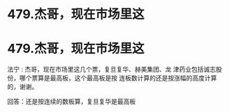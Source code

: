 # 479.杰哥，现在市场里这

# 479.杰哥，现在市场里这

法宁 : 杰哥，现在市场里这几个票，复旦复华、赫美集团、龙 津药业包括诚志股份，哪个票算是最高板，这个最高板是按 连板数计算的还是按涨幅的高度计算的，谢谢。

回答：还是按连续的数板算，复旦复华是最高板